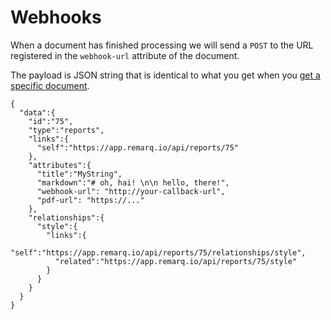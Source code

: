 # Webhooks

When a document has finished processing we will send a `POST` to the URL
registered in the `webhook-url` attribute of the document.

The payload is JSON string that is identical to what you get when you
[get a specific document](#get-a-specific-document).

```
{
  "data":{
    "id":"75",
    "type":"reports",
    "links":{
      "self":"https://app.remarq.io/api/reports/75"
    },
    "attributes":{
      "title":"MyString",
      "markdown":"# oh, hai! \n\n hello, there!",
      "webhook-url": "http://your-callback-url",
      "pdf-url": "https://..."
    },
    "relationships":{
      "style":{
        "links":{
          "self":"https://app.remarq.io/api/reports/75/relationships/style",
          "related":"https://app.remarq.io/api/reports/75/style"
        }
      }
    }
  }
}
```
